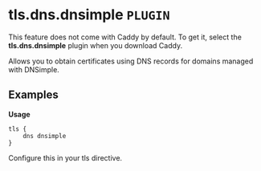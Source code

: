 # tls.dns.dnsimple `PLUGIN`
This feature does not come with Caddy by default. To get it, select the **tls.dns.dnsimple** plugin when you download Caddy.

Allows you to obtain certificates using DNS records for domains managed with DNSimple.

## Examples
**Usage** 
```
tls {
    dns dnsimple
}
```
Configure this in your tls directive.